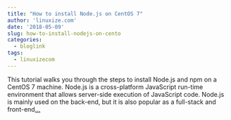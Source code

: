 ```yaml
---
title: "How to install Node.js on CentOS 7"
author: 'linuxize.com'
date: '2018-05-09'
slug: how-to-install-nodejs-on-cento
categories:
  - bloglink
tags:
  - linuxizecom
---
```


This tutorial walks you through the steps to install Node.js and npm on a CentOS 7 machine. Node.js is a cross-platform JavaScript run-time environment that allows server-side execution of JavaScript code. Node.js is mainly used on the back-end, but it is also popular as a full-stack and front-end[... <i class="fas fa-external-link-alt"></i>](https://linuxize.com/post/how-to-install-node-js-on-centos-7/)

